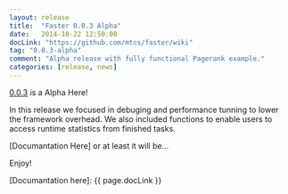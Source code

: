 ```yaml
---
layout: release
title:  "Faster 0.0.3 Alpha"
date:   2014-10-22 12:50:00
docLink: "https://github.com/mtcs/faster/wiki"
tag: "0.0.3-alpha"
comment: "Alpha release with fully functional Pagerank example."
categories: [release, news]
---
```


[0.0.3] is a Alpha Here!

In this release we focused in debuging and performance tunning to lower the framework overhead. 
We also included functions to enable users to access runtime statistics from finished tasks.

[Documantation Here] or at least it will be...

Enjoy!

[0.0.3]: https://github.com/mtcs/faster/releases/tag/0.0.3-alpha
[Documantation here]: {{ page.docLink }}
